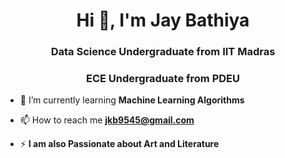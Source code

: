 <h1 align="center">Hi 👋, I'm Jay Bathiya</h1>
<h3 align="center">Data Science Undergraduate from IIT Madras
<h3 align="center">ECE Undergraduate from PDEU</h3>

- 🌱 I’m currently learning **Machine Learning Algorithms**

- 📫 How to reach me **jkb9545@gmail.com**

- ⚡ **I am also Passionate about Art and Literature**
